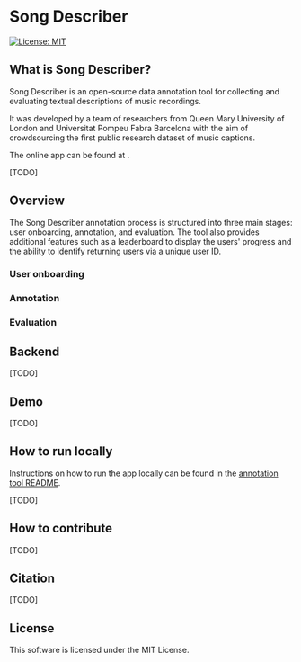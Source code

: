 # Song Describer
[![License: MIT](https://img.shields.io/badge/License-MIT-yellow.svg)](https://opensource.org/licenses/MIT)

## What is Song Describer?
Song Describer is an open-source data annotation tool for collecting and evaluating textual descriptions of music recordings. 

It was developed by a team of researchers from Queen Mary University of London and Universitat Pompeu Fabra Barcelona with the aim of crowdsourcing the first public research dataset of music captions.

The online app can be found at []().

[TODO]

## Overview
The Song Describer annotation process is structured into three main stages: user onboarding, annotation, and evaluation. The tool also provides additional features such as a leaderboard to display the users' progress and the ability to identify returning users via a unique user ID.

### User onboarding 
### Annotation
### Evaluation

## Backend
[TODO]

## Demo
[TODO]

## How to run locally
Instructions on how to run the app locally can be found in the [annotation tool README](annotation_tool/README.md).

[TODO]

## How to contribute
[TODO]

## Citation
[TODO]

## License
This software is licensed under the MIT License.
